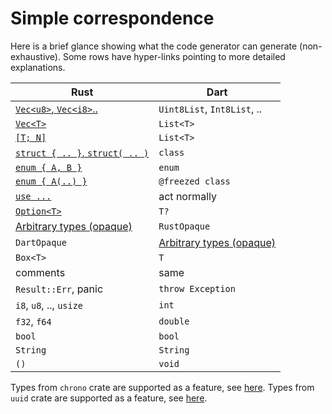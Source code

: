 # Simple correspondence

Here is a brief glance showing what the code generator can generate (non-exhaustive). Some rows have hyper-links pointing to more detailed explanations.

| Rust                                              | Dart                        |
| ------------------------------------------------- | --------------------------- |
| [`Vec<u8>`, `Vec<i8>`..](lang_vec.md)             | `Uint8List`, `Int8List`, .. |
| [`Vec<T>`](lang_vec.md)                           | `List<T>`                   |
| [`[T; N]`](lang_vec.md)                           | `List<T>`                   |
| [`struct { .. }`, `struct( .. )`](lang_struct.md) | `class`                     |
| [`enum { A, B }`](lang_enum.md)                   | `enum`                      |
| [`enum { A(..) }`](lang_enum.md)                  | `@freezed class`            |
| [`use ...`](lang_external.md)                     | act normally                |
| [`Option<T>`](lang_option.md)                     | `T?`                        |
| [Arbitrary types (opaque)](lang_opaque.md)        | `RustOpaque`                |
| `DartOpaque`                                      | [Arbitrary types (opaque)](lang_opaque.md) |
| `Box<T>`                                          | `T`                         |
| comments                                          | same                        |
| `Result::Err`, panic                              | `throw Exception`           |
| `i8`, `u8`, .., `usize`                           | `int`                       |
| `f32`, `f64`                                      | `double`                    |
| `bool`                                            | `bool`                      |
| `String`                                          | `String`                    |
| `()`                                              | `void`                      |

Types from `chrono` crate are supported as a feature, see [here](lang_chrono.md).
Types from `uuid` crate are supported as a feature, see [here](lang_uuid.md).
